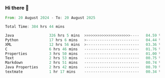 ### Hi there 👋

<!--
**luoxuanzao/luoxuanzao** is a ✨ _special_ ✨ repository because its `README.md` (this file) appears on your GitHub profile.

Here are some ideas to get you started:

- 🔭 I’m currently working on ...
- 🌱 I’m currently learning ...
- 👯 I’m looking to collaborate on ...
- 🤔 I’m looking for help with ...
- 💬 Ask me about ...
- 📫 How to reach me: ...
- 😄 Pronouns: ...
- ⚡ Fun fact: ...
-->

<!--START_SECTION:waka-->

```rust
From: 20 August 2024 - To: 20 August 2025

Total Time: 384 hrs 44 mins

Java                326 hrs 5 mins  >>>>>>>>>>>>>>>>>>>>>----   84.59 %
Python              17 hrs 6 mins   >------------------------   04.44 %
XML                 12 hrs 56 mins  >------------------------   03.36 %
C                   6 hrs 46 mins   -------------------------   01.76 %
Properties          3 hrs 50 mins   -------------------------   01.00 %
Text                2 hrs 53 mins   -------------------------   00.75 %
Markdown            2 hrs 51 mins   -------------------------   00.74 %
Java Properties     2 hrs 42 mins   -------------------------   00.70 %
textmate            1 hr 17 mins    -------------------------   00.34 %
```

<!--END_SECTION:waka-->